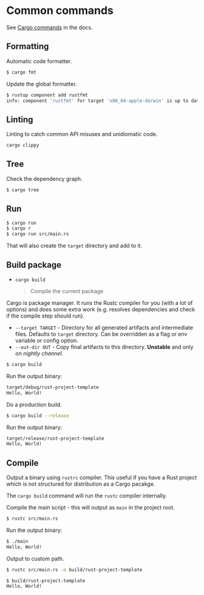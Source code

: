 # Common commands


See [Cargo commands](https://doc.rust-lang.org/cargo/commands/index.html) in the docs.


## Formatting

Automatic code formatter.

```sh
$ cargo fmt
```

Update the global formatter.

```sh
$ rustup component add rustfmt
info: component 'rustfmt' for target 'x86_64-apple-darwin' is up to date
```


## Linting

Linting to catch common API misuses and unidiomatic code.

```sh
cargo clippy
```


## Tree

Check the dependency graph.

```sh
$ cargo tree
```


## Run

```sh
$ cargo run
$ cargo r
$ cargo run src/main.rs
```

That will also create the `target` directory and add to it.


## Build package

- `cargo build`
    > Compile the current package

Cargo is package manager. It runs the Rustc compiler for you (with a lot of options) and does some extra work (e.g. resolves dependencies and check if the compile step should run).

- `--target TARGET` - Directory for all generated artifacts and intermediate files. Defaults to  `target` directory. Can be overridden as a flag or env variable or config option.
- `--out-dir OUT` - Copy final artifacts to this directory. **Unstable** and only on _nightly channel_.

```sh
$ cargo build
```

Run the output binary:

```sh
target/debug/rust-project-template
Hello, World!
```

Do a production build.

```sh
$ cargo build --release
```

Run the output binary:

```sh
target/release/rust-project-template
Hello, World!
```


## Compile

Output a binary using `rustrc` compiler. This useful if you have a Rust project which is not structured for distribution as a Cargo pacakge.

The `cargo build` command will run the `rustc` compiler internally.

Compile the main script - this will output as `main` in the project root.

```sh
$ rustc src/main.rs
```

Run the output binary:

```sh
$ ./main
Hello, World!
```

Output to custom path.

```sh
$ rustc src/main.rs -o build/rust-project-template
```

```sh
$ build/rust-project-template
Hello, World!
```
